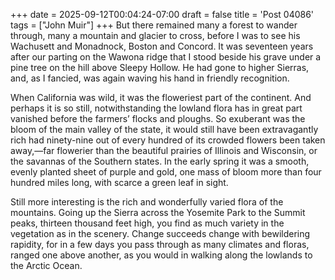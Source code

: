 +++
date = 2025-09-12T00:04:24-07:00
draft = false
title = 'Post 04086'
tags = ["John Muir"]
+++
But there remained many a forest to wander through, many a mountain and glacier to cross, before I was to see his Wachusett and Monadnock, Boston and Concord. It was seventeen years after our parting on the Wawona ridge that I stood beside his grave under a pine tree on the hill above Sleepy Hollow. He had gone to higher Sierras, and, as I fancied, was again waving his hand in friendly recognition.

When California was wild, it was the floweriest part of the continent. And perhaps it is so still, notwithstanding the lowland flora has in great part vanished before the farmers’ flocks and ploughs. So exuberant was the bloom of the main valley of the state, it would still have been extravagantly rich had ninety-nine out of every hundred of its crowded flowers been taken away,—far flowerier than the beautiful prairies of Illinois and Wisconsin, or the savannas of the Southern states. In the early spring it was a smooth, evenly planted sheet of purple and gold, one mass of bloom more than four hundred miles long, with scarce a green leaf in sight.

Still more interesting is the rich and wonderfully varied flora of the mountains. Going up the Sierra across the Yosemite Park to the Summit peaks, thirteen thousand feet high, you find as much variety in the vegetation as in the scenery. Change succeeds change with bewildering rapidity, for in a few days you pass through as many climates and floras, ranged one above another, as you would in walking along the lowlands to the Arctic Ocean.
